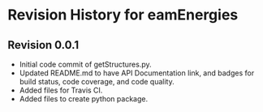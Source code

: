 # Revision History for eamEnergies

## Revision 0.0.1
- Initial code commit of getStructures.py.
- Updated README.md to have API Documentation link, and badges for
  build status, code coverage, and code quality.
- Added files for Travis CI.
- Added files to create python package.
